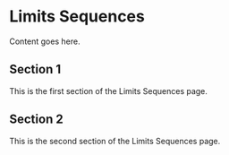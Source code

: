 # Limits Sequences

Content goes here.

## Section 1

This is the first section of the Limits Sequences page.

## Section 2

This is the second section of the Limits Sequences page.

